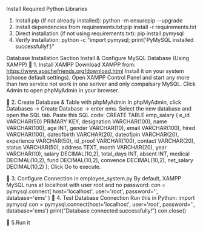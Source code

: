 Install Required Python Libraries
1. Install pip (if not already installed):  python -m ensurepip --upgrade
2. Install dependencies from requirements.txt:pip install -r requirements.txt
3. Direct installation (if not using requirements.txt): pip install pymysql
4. Verify installation:  python -c "import pymysql; print('PyMySQL installed successfully!')"

Database Installation Section
Install & Configure MySQL Database (Using XAMPP)
🔹 1. Install XAMPP
Download XAMPP from: https://www.apachefriends.org/download.html
Install it on your system (choose default settings).
Open XAMPP Control Panel and start any more than two  service not work in one seriver and only compalsary MySQL.
Click Admin to open phpMyAdmin in your browser.

🔹 2. Create Database & Table with phpMyAdmin
In phpMyAdmin, click Databases → Create Database → enter ems.
Select the new database and open the SQL tab.
Paste this SQL code:
CREATE TABLE emp_salary (
    e_id VARCHAR(50) PRIMARY KEY,
    designation VARCHAR(100),
    name VARCHAR(100),
    age INT,
    gender VARCHAR(10),
    email VARCHAR(100),
    hired VARCHAR(100),
    dateofbirth VARCHAR(20),
    dateofjoin VARCHAR(20),
    experience VARCHAR(50),
    id_proof VARCHAR(100),
    contact VARCHAR(20),
    status VARCHAR(50),
    address TEXT,
    month VARCHAR(20),
    year VARCHAR(10),
    salary DECIMAL(10,2),
    total_days INT,
    absent INT,
    medical DECIMAL(10,2),
    fund DECIMAL(10,2),
    convence DECIMAL(10,2),
    net_salary DECIMAL(10,2)
);
Click Go to execute.

🔹 3. Configure Connection in employee_system.py
By default, XAMPP MySQL runs at localhost with user root and no password:
con = pymysql.connect(
    host='localhost',
    user='root',
    password='',
    database='ems'
)
🔹 4. Test Database Connection
Run this in Python:
import pymysql
con = pymysql.connect(host='localhost', user='root', password='', database='ems')
print("Database connected successfully!")
con.close()

🔹 5.Run it
